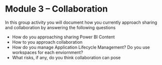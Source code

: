 # Module 3 – Collaboration


In this group activity you will document how you currently approach sharing and collaboration by answering the following questions

-	How do you approaching sharing Power BI Content
-	How to you approach collaboration
-	 How do you manage Application Lifecycle Management? Do you use workspaces for each enviornment? 
-	What risks, if any, do you think collaboration can pose 
